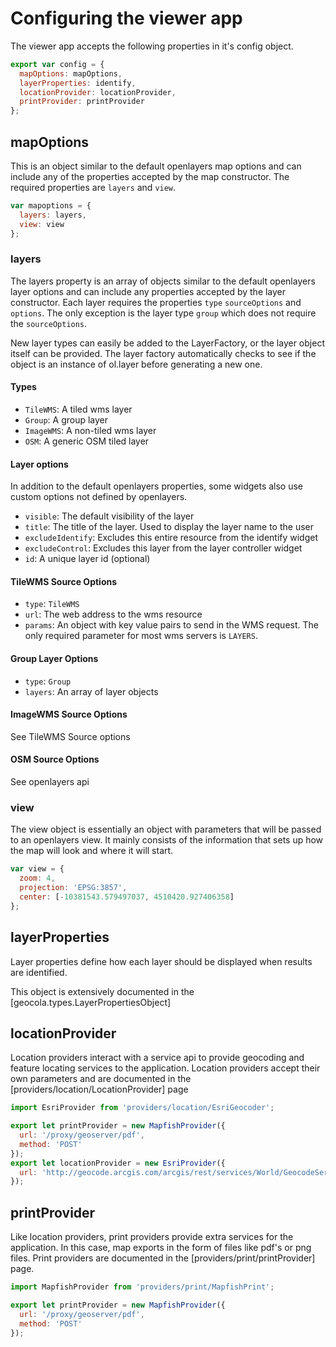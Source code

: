 <!--

@page start.configure.viewer Viewer App
@parent start.configure
@outline 2

-->

# Configuring the viewer app

The viewer app accepts the following properties in it's config object.

```javascript
export var config = {
  mapOptions: mapOptions,
  layerProperties: identify,
  locationProvider: locationProvider,
  printProvider: printProvider
};
```

## mapOptions

This is an object similar to the default openlayers map options and can include any of the properties accepted by the map constructor. The required properties are `layers` and `view`.

```javascript
var mapoptions = {
  layers: layers,
  view: view
};
```

### layers

The layers property is an array of objects similar to the default openlayers layer options and can include any properties accepted by the layer constructor. Each layer requires the properties `type` `sourceOptions` and `options`. The only exception is the layer type `group` which does not require the `sourceOptions`.

New layer types can easily be added to the LayerFactory, or the layer object itself can be provided. The layer factory automatically checks to see if the object is an instance of ol.layer before generating a new one.

#### Types

 * `TileWMS`: A tiled wms layer
 * `Group`: A group layer
 * `ImageWMS`: A non-tiled wms layer
 * `OSM`: A generic OSM tiled layer

#### Layer options

In addition to the default openlayers properties, some widgets also use custom options not defined by openlayers.

  * `visible`: The default visibility of the layer
  * `title`: The title of the layer. Used to display the layer name to the user
  * `excludeIdentify`: Excludes this entire resource from the identify widget
  * `excludeControl`: Excludes this layer from the layer controller widget
  * `id`: A unique layer id (optional)

#### TileWMS Source Options

 * `type`: `TileWMS`
 * `url`: The web address to the wms resource
 * `params`: An object with key value pairs to send in the WMS request. The only required parameter for most wms servers is `LAYERS`.

#### Group Layer Options

 * `type`: `Group`
 * `layers`: An array of layer objects

#### ImageWMS Source Options

See TileWMS Source options

#### OSM Source Options

See openlayers api

### view

The view object is essentially an object with parameters that will be passed to an openlayers view. It mainly consists of the information that sets up how the map will look and where it will start.

```javascript
var view = {
  zoom: 4,
  projection: 'EPSG:3857',
  center: [-10381543.579497037, 4510420.927406358]
};
```

## layerProperties

Layer properties define how each layer should be displayed when results are identified.

This object is extensively documented in the [geocola.types.LayerPropertiesObject]

## locationProvider

Location providers interact with a service api to provide geocoding and feature locating services to the application. Location providers accept their own parameters and are documented in the [providers/location/LocationProvider] page

```javascript
import EsriProvider from 'providers/location/EsriGeocoder';

export let printProvider = new MapfishProvider({
  url: '/proxy/geoserver/pdf',
  method: 'POST'
});
export let locationProvider = new EsriProvider({
  url: 'http://geocode.arcgis.com/arcgis/rest/services/World/GeocodeServer/'
});
```

## printProvider

Like location providers, print providers provide extra services for the application. In this case, map exports in the form of files like pdf's or png files. Print providers are documented in the [providers/print/printProvider] page.

```javascript
import MapfishProvider from 'providers/print/MapfishPrint';

export let printProvider = new MapfishProvider({
  url: '/proxy/geoserver/pdf',
  method: 'POST'
});
```
